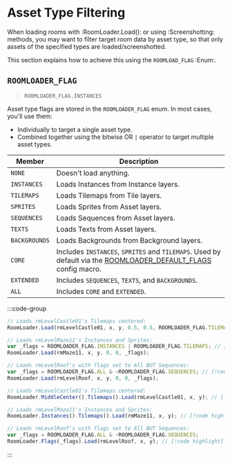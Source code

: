 # Asset Type Filtering

When loading rooms with :RoomLoader.Load(): or using :Screenshotting: methods, you may want to filter target room data by asset type, so that only assets of the specified types are loaded/screenshotted.

This section explains how to achieve this using the `ROOMLOAD_FLAG` :Enum:.

## `ROOMLOADER_FLAG`

> `ROOMLOADER_FLAG.INSTANCES`

Asset type flags are stored in the `ROOMLOADER_FLAG` enum. In most cases, you'll use them:
* Individually to target a single asset type.
* Combined together using the bitwise OR `|` operator to target multiple asset types. 

| Member  | Description |
| --- | --- |
| `NONE` | Doesn't load anything. |
| `INSTANCES` | Loads Instances from Instance layers. |
| `TILEMAPS` | Loads Tilemaps from Tile layers. |
| `SPRITES` | Loads Sprites from Asset layers. |
| `SEQUENCES` | Loads Sequences from Asset layers. |
| `TEXTS` | Loads Texts from Asset layers. |
| `BACKGROUNDS` | Loads Backgrounds from Background layers. |
| `CORE` | Includes `INSTANCES`, `SPRITES` and `TILEMAPS`. Used by default via the [ROOMLOADER_DEFAULT_FLAGS](/pages/api/config/#roomloader-default-flags) config macro. |
| `EXTENDED` | Includes `SEQUENCES`, `TEXTS`, and `BACKGROUNDS`. |
| `ALL` | Includes `CORE` and `EXTENDED`. |

:::code-group
```js [Regular]
// Loads rmLevelCastle01's Tilemaps centered:
RoomLoader.Load(rmLevelCastle01, x, y, 0.5, 0.5, ROOMLOADER_FLAG.TILEMAPS); // [!code highlight]

// Loads rmLevelMaze11's Instances and Sprites: 
var _flags = ROOMLOADER_FLAG.INSTANCES | ROOMLOADER_FLAG.TILEMAPS; // [!code highlight]
RoomLoader.Load(rmMaze11, x, y, 0, 0, _flags);

// Loads rmLevelRoof's with flags set to All BUT Sequences:
var _flags = ROOMLOADER_FLAG.ALL & ~ROOMLOADER_FLAG.SEQUENCES; // [!code highlight]
RoomLoader.Load(rmLevelRoof, x, y, 0, 0, _flags);
```
```js [State]
// Loads rmLevelCastle01's Tilemaps centered:
RoomLoader.MiddleCenter().Tilemaps().Load(rmLevelCastle01, x, y); // [!code highlight]

// Loads rmLevelMaze11's Instances and Sprites: 
RoomLoader.Instances().Tilemaps().Load(rmMaze11, x, y); // [!code highlight]

// Loads rmLevelRoof's with flags set to All BUT Sequences:
var _flags = ROOMLOADER_FLAG.ALL & ~ROOMLOADER_FLAG.SEQUENCES;
RoomLoader.Flags(_flags).Load(rmLevelRoof, x, y); // [!code highlight]
```
:::